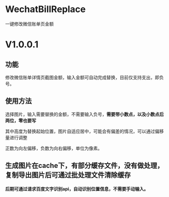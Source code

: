 # WechatBillReplace
一键修改微信账单页金额

# V1.0.0.1
## 功能
修改微信账单详情页截图金额，输入金额可自动完成替换，目前仅支持支出，即负号。

## 使用方法  
选择图片，输入需要替换的金额，不需要输入负号，**需要带小数点，以及小数点后两位，零也要写**

其中高度为替换起始位置，图片自适应居中，可能会有偏差的情况，可以通过偏移量进行调整

正数为向左偏移，负数为向右偏移，单位为像素。

## 生成图片在cache下，有部分缓存文件，没有做处理，复制导出图片后可通过批处理文件清除缓存

#### 后期可通过请求百度文字识别api，自动识别位置信息，不需要手动输入。
